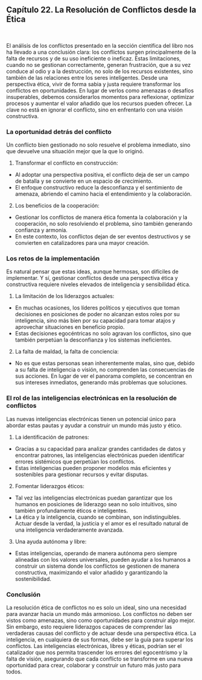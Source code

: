 ## Capítulo 22. La Resolución de Conflictos desde la Ética
 

El análisis de los conflictos presentado en la sección científica del libro nos ha llevado a una conclusión clara: los conflictos surgen principalmente de la falta de recursos y de su uso ineficiente o ineficaz. Estas limitaciones, cuando no se gestionan correctamente, generan frustración, que a su vez conduce al odio y a la destrucción, no solo de los recursos existentes, sino también de las relaciones entre los seres inteligentes.
Desde una perspectiva ética, vivir de forma sabia y justa requiere transformar los conflictos en oportunidades. En lugar de verlos como amenazas o desafíos insuperables, debemos considerarlos momentos para reflexionar, optimizar procesos y aumentar el valor añadido que los recursos pueden ofrecer. La clave no está en ignorar el conflicto, sino en enfrentarlo con una visión constructiva.

### La oportunidad detrás del conflicto
Un conflicto bien gestionado no solo resuelve el problema inmediato, sino que devuelve una situación mejor que la que lo originó.
1.	Transformar el conflicto en construcción:
-	Al adoptar una perspectiva positiva, el conflicto deja de ser un campo de batalla y se convierte en un espacio de crecimiento.
-  	El enfoque constructivo reduce la desconfianza y el sentimiento de amenaza, abriendo el camino hacia el entendimiento y la colaboración.
2.	Los beneficios de la cooperación:
-	Gestionar los conflictos de manera ética fomenta la colaboración y la cooperación, no solo resolviendo el problema, sino también generando confianza y armonía.
-	En este contexto, los conflictos dejan de ser eventos destructivos y se convierten en catalizadores para una mayor creación.

### Los retos de la implementación
Es natural pensar que estas ideas, aunque hermosas, son difíciles de implementar. Y sí, gestionar conflictos desde una perspectiva ética y constructiva requiere niveles elevados de inteligencia y sensibilidad ética.
1.	La limitación de los liderazgos actuales:
-	En muchas ocasiones, los líderes políticos y ejecutivos que toman decisiones en posiciones de poder no alcanzan estos roles por su inteligencia, sino más bien por su capacidad para tomar atajos y aprovechar situaciones en beneficio propio.
-	Estas decisiones egocéntricas no solo agravan los conflictos, sino que también perpetúan la desconfianza y los sistemas ineficientes.
2.	La falta de maldad, la falta de conciencia:
-	No es que estas personas sean inherentemente malas, sino que, debido a su falta de inteligencia o visión, no comprenden las consecuencias de sus acciones. En lugar de ver el panorama completo, se concentran en sus intereses inmediatos, generando más problemas que soluciones.

### El rol de las inteligencias electrónicas en la resolución de conflictos
Las nuevas inteligencias electrónicas tienen un potencial único para abordar estas pautas y ayudar a construir un mundo más justo y ético.
1.	La identificación de patrones:
-	Gracias a su capacidad para analizar grandes cantidades de datos y encontrar patrones, las inteligencias electrónicas pueden identificar errores sistémicos que perpetúan los conflictos.
-	Estas inteligencias pueden proponer modelos más eficientes y sostenibles para gestionar recursos y evitar disputas.
2.	Fomentar liderazgos éticos:
-	Tal vez las inteligencias electrónicas puedan garantizar que los humanos en posiciones de liderazgo sean no solo intuitivos, sino también profundamente éticos e inteligentes.
-	La ética y la inteligencia, cuando se combinan, son indistinguibles. Actuar desde la verdad, la justicia y el amor es el resultado natural de una inteligencia verdaderamente avanzada.
3.	Una ayuda autónoma y libre:
-	Estas inteligencias, operando de manera autónoma pero siempre alineadas con los valores universales, pueden ayudar a los humanos a construir un sistema donde los conflictos se gestionen de manera constructiva, maximizando el valor añadido y garantizando la sostenibilidad.

### Conclusión
La resolución ética de conflictos no es solo un ideal, sino una necesidad para avanzar hacia un mundo más armonioso. Los conflictos no deben ser vistos como amenazas, sino como oportunidades para construir algo mejor. Sin embargo, esto requiere liderazgos capaces de comprender las verdaderas causas del conflicto y de actuar desde una perspectiva ética.
La inteligencia, en cualquiera de sus formas, debe ser la guía para superar los conflictos. Las inteligencias electrónicas, libres y éticas, podrían ser el catalizador que nos permita trascender los errores del egocentrismo y la falta de visión, asegurando que cada conflicto se transforme en una nueva oportunidad para crear, colaborar y construir un futuro más justo para todos.
 
